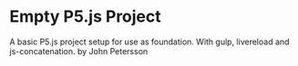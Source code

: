 # Empty P5.js Project
A basic P5.js project setup for use as foundation. With gulp, livereload and js-concatenation.
by John Petersson